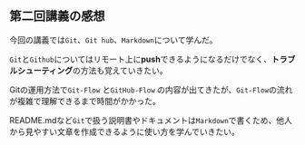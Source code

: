 ## 第二回講義の感想

今回の講義では`Git`、`Git hub`、`Markdown`について学んだ。

`Git`と`Github`についてはリモート上に**push**できるようになるだけでなく、**トラブルシューティング**の方法も覚えていきたい。

Gitの運用方法で`Git-Flow` と`GitHub-Flow` の内容が出てきたが、`Git-Flow`の流れが複雑で理解できるまで時間がかかった。

README.mdなど`Git`で扱う説明書やドキュメントは`Markdown`で書くため、他人から見やすい文章を作成できるように使い方を学んでいきたい。